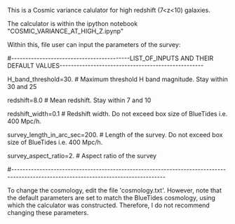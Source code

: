 This is a Cosmic variance calulator for high redshift (7<z<10) galaxies.

The calculator is within the ipython notebook "COSMIC_VARIANCE_AT_HIGH_Z.ipynp" 

Within this, file user can input the parameters of the survey:

#------------------------------------------LIST_OF_INPUTS AND THEIR DEFAULT VALUES---------------------------------------------------

H_band_threshold=30.   # Maximum threshold H band magnitude. Stay within 30 and 25

redshift=8.0         # Mean redshift. Stay within 7 and 10 

redshift_width=0.1     # Redshift width. Do not exceed box size of BlueTides i.e. 400 Mpc/h.

survey_length_in_arc_sec=200.    # Length of the survey. Do not exceed box size of BlueTides i.e. 400 Mpc/h. 

survey_aspect_ratio=2.          # Aspect ratio of the survey

#------------------------------------------------------------------------------------------------------------------------------------

To change the cosmology, edit the file 'cosmology.txt'. However, note that the default parameters are set to match the BlueTides cosmology, using which the calculator was constructed. Therefore, I do not recommend changing these parameters.
